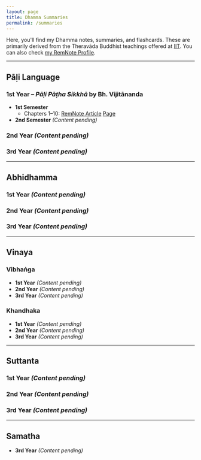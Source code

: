 ```yaml
---
layout: page
title: Dhamma Summaries
permalink: /summaries
---
```


Here, you'll find my Dhamma notes, summaries, and flashcards. These are primarily derived from the Theravāda Buddhist teachings offered at [IIT](https://www.theravado.com/). You can also check [my RemNote Profile](https://www.remnote.com/profile/brazilianmonk).

---

## Pāḷi Language

### 1st Year – *Pāḷi Pāṭha Sikkhā* by Bh. Vijitānanda
- **1st Semester**  
  - Chapters 1–10: [RemNote Article](https://www.remnote.com/a/Chapter-1-Pai-paha-sikkha-Bhante-Vijitananda/63d13028e8e74a05c741ba69)  [Page](/assets/notes/pali/pali-patha-sikkha-chapter-1-file.md)
- **2nd Semester** *(Content pending)*  

### 2nd Year *(Content pending)*
### 3rd Year *(Content pending)*

---

## Abhidhamma

### 1st Year *(Content pending)*
### 2nd Year *(Content pending)*
### 3rd Year *(Content pending)*

---

## Vinaya

### Vibhaṅga
- **1st Year** *(Content pending)*
- **2nd Year** *(Content pending)*
- **3rd Year** *(Content pending)*

### Khandhaka
- **1st Year** *(Content pending)*
- **2nd Year** *(Content pending)*
- **3rd Year** *(Content pending)*

---

## Suttanta

### 1st Year *(Content pending)*
### 2nd Year *(Content pending)*
### 3rd Year *(Content pending)*

---

## Samatha

- **3rd Year** *(Content pending)*
